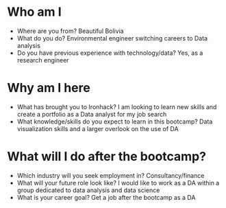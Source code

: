 # Who am I

* Where are you from?
Beautiful Bolivia
* What do you do?
Environmental engineer switching careers to Data analysis
* Do you have previous experience with technology/data?
Yes, as a research engineer

# Why am I here

* What has brought you to Ironhack?
I am looking to learn new skills and create a portfolio as a Data analyst for my job search
* What knowledge/skills do you expect to learn in this bootcamp?
Data visualization skills and a larger overlook on the use of DA

# What will I do after the bootcamp?

* Which industry will you seek employment in?
Consultancy/finance
* What will your future role look like?
I would like to work as a DA within a group dedicated to data analysis and data science 
* What is your career goal?
Get a job after the bootcamp as a DA
